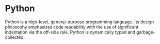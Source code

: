 # Python 
Python is a high-level, general-purpose programming language. Its design philosophy emphasizes code readability with the use of significant indentation via the off-side rule. Python is dynamically typed and garbage-collected.
